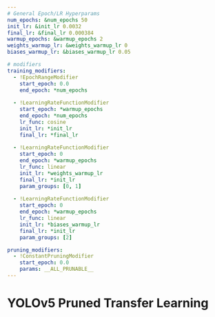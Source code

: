 ```yaml
---
# General Epoch/LR Hyperparams
num_epochs: &num_epochs 50
init_lr: &init_lr 0.0032
final_lr: &final_lr 0.000384
warmup_epochs: &warmup_epochs 2
weights_warmup_lr: &weights_warmup_lr 0
biases_warmup_lr: &biases_warmup_lr 0.05

# modifiers
training_modifiers:
  - !EpochRangeModifier
    start_epoch: 0.0
    end_epoch: *num_epochs
    
  - !LearningRateFunctionModifier
    start_epoch: *warmup_epochs
    end_epoch: *num_epochs
    lr_func: cosine
    init_lr: *init_lr
    final_lr: *final_lr
    
  - !LearningRateFunctionModifier
    start_epoch: 0
    end_epoch: *warmup_epochs
    lr_func: linear
    init_lr: *weights_warmup_lr
    final_lr: *init_lr
    param_groups: [0, 1]
    
  - !LearningRateFunctionModifier
    start_epoch: 0
    end_epoch: *warmup_epochs
    lr_func: linear
    init_lr: *biases_warmup_lr
    final_lr: *init_lr
    param_groups: [2]

pruning_modifiers:
  - !ConstantPruningModifier
    start_epoch: 0.0
    params: __ALL_PRUNABLE__
---
```


# YOLOv5 Pruned Transfer Learning